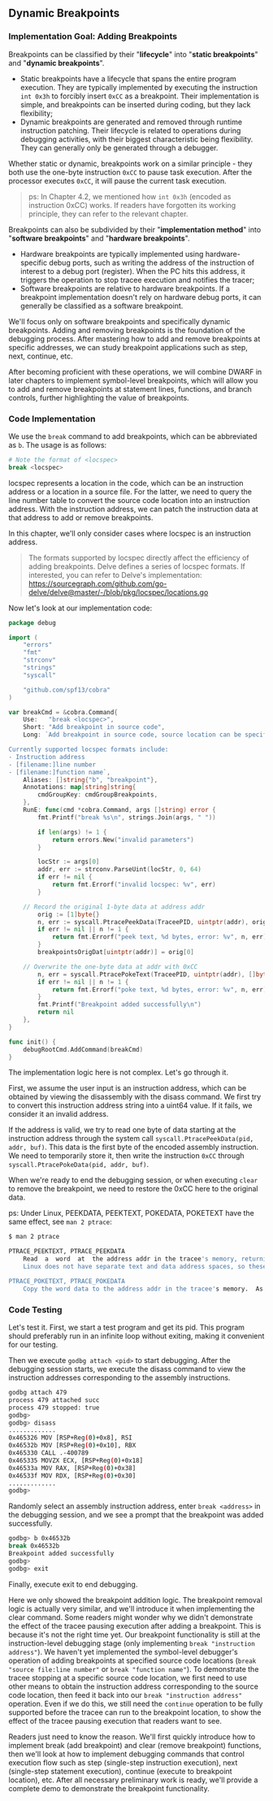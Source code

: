 ## Dynamic Breakpoints

### Implementation Goal: Adding Breakpoints

Breakpoints can be classified by their "**lifecycle**" into "**static breakpoints**" and "**dynamic breakpoints**".

- Static breakpoints have a lifecycle that spans the entire program execution. They are typically implemented by executing the instruction `int 0x3h` to forcibly insert `0xCC` as a breakpoint. Their implementation is simple, and breakpoints can be inserted during coding, but they lack flexibility;
- Dynamic breakpoints are generated and removed through runtime instruction patching. Their lifecycle is related to operations during debugging activities, with their biggest characteristic being flexibility. They can generally only be generated through a debugger.

Whether static or dynamic, breakpoints work on a similar principle - they both use the one-byte instruction `0xCC` to pause task execution. After the processor executes `0xCC`, it will pause the current task execution.

> ps: In Chapter 4.2, we mentioned how `int 0x3h` (encoded as instruction 0xCC) works. If readers have forgotten its working principle, they can refer to the relevant chapter.

Breakpoints can also be subdivided by their "**implementation method**" into "**software breakpoints**" and "**hardware breakpoints**".

- Hardware breakpoints are typically implemented using hardware-specific debug ports, such as writing the address of the instruction of interest to a debug port (register). When the PC hits this address, it triggers the operation to stop tracee execution and notifies the tracer;
- Software breakpoints are relative to hardware breakpoints. If a breakpoint implementation doesn't rely on hardware debug ports, it can generally be classified as a software breakpoint.

We'll focus only on software breakpoints and specifically dynamic breakpoints. Adding and removing breakpoints is the foundation of the debugging process. After mastering how to add and remove breakpoints at specific addresses, we can study breakpoint applications such as step, next, continue, etc.

After becoming proficient with these operations, we will combine DWARF in later chapters to implement symbol-level breakpoints, which will allow you to add and remove breakpoints at statement lines, functions, and branch controls, further highlighting the value of breakpoints.

### Code Implementation

We use the `break` command to add breakpoints, which can be abbreviated as `b`. The usage is as follows:

```bash
# Note the format of <locspec>
break <locspec>
```

locspec represents a location in the code, which can be an instruction address or a location in a source file. For the latter, we need to query the line number table to convert the source code location into an instruction address. With the instruction address, we can patch the instruction data at that address to add or remove breakpoints.

In this chapter, we'll only consider cases where locspec is an instruction address.

> The formats supported by locspec directly affect the efficiency of adding breakpoints. Delve defines a series of locspec formats. If interested, you can refer to Delve's implementation: https://sourcegraph.com/github.com/go-delve/delve@master/-/blob/pkg/locspec/locations.go

Now let's look at our implementation code:

```go
package debug

import (
	"errors"
	"fmt"
	"strconv"
	"strings"
	"syscall"

	"github.com/spf13/cobra"
)

var breakCmd = &cobra.Command{
	Use:   "break <locspec>",
	Short: "Add breakpoint in source code",
	Long: `Add breakpoint in source code, source location can be specified through locspec format.

Currently supported locspec formats include:
- Instruction address
- [filename:]line number
- [filename:]function name`,
	Aliases: []string{"b", "breakpoint"},
	Annotations: map[string]string{
		cmdGroupKey: cmdGroupBreakpoints,
	},
	RunE: func(cmd *cobra.Command, args []string) error {
		fmt.Printf("break %s\n", strings.Join(args, " "))

		if len(args) != 1 {
			return errors.New("invalid parameters")
		}

		locStr := args[0]
		addr, err := strconv.ParseUint(locStr, 0, 64)
		if err != nil {
			return fmt.Errorf("invalid locspec: %v", err)
		}

    // Record the original 1-byte data at address addr
		orig := [1]byte{}
		n, err := syscall.PtracePeekData(TraceePID, uintptr(addr), orig[:])
		if err != nil || n != 1 {
			return fmt.Errorf("peek text, %d bytes, error: %v", n, err)
		}
		breakpointsOrigDat[uintptr(addr)] = orig[0]

    // Overwrite the one-byte data at addr with 0xCC
		n, err = syscall.PtracePokeText(TraceePID, uintptr(addr), []byte{0xCC})
		if err != nil || n != 1 {
			return fmt.Errorf("poke text, %d bytes, error: %v", n, err)
		}
		fmt.Printf("Breakpoint added successfully\n")
		return nil
	},
}

func init() {
	debugRootCmd.AddCommand(breakCmd)
}
```

The implementation logic here is not complex. Let's go through it.

First, we assume the user input is an instruction address, which can be obtained by viewing the disassembly with the disass command. We first try to convert this instruction address string into a uint64 value. If it fails, we consider it an invalid address.

If the address is valid, we try to read one byte of data starting at the instruction address through the system call `syscall.PtracePeekData(pid, addr, buf)`. This data is the first byte of the encoded assembly instruction. We need to temporarily store it, then write the instruction `0xCC` through `syscall.PtracePokeData(pid, addr, buf)`.

When we're ready to end the debugging session, or when executing `clear` to remove the breakpoint, we need to restore the 0xCC here to the original data.

ps: Under Linux, PEEKDATA, PEEKTEXT, POKEDATA, POKETEXT have the same effect, see `man 2 ptrace`:

```bash
$ man 2 ptrace

PTRACE_PEEKTEXT, PTRACE_PEEKDATA
    Read  a  word  at  the address addr in the tracee's memory, returning the word as the result of the ptrace() call.  
    Linux does not have separate text and data address spaces, so these two requests are currently equivalent.  (data is ignored; but see NOTES.)

PTRACE_POKETEXT, PTRACE_POKEDATA
    Copy the word data to the address addr in the tracee's memory.  As for PTRACE_PEEKTEXT and PTRACE_PEEKDATA, these two requests are currently equivalent.
```

### Code Testing

Let's test it. First, we start a test program and get its pid. This program should preferably run in an infinite loop without exiting, making it convenient for our testing.

Then we execute `godbg attach <pid>` to start debugging. After the debugging session starts, we execute the disass command to view the instruction addresses corresponding to the assembly instructions.

```bash
godbg attach 479
process 479 attached succ
process 479 stopped: true
godbg> 
godbg> disass
.............
0x465326 MOV [RSP+Reg(0)+0x8], RSI
0x46532b MOV [RSP+Reg(0)+0x10], RBX
0x465330 CALL .-400789
0x465335 MOVZX ECX, [RSP+Reg(0)+0x18]
0x46533a MOV RAX, [RSP+Reg(0)+0x38]
0x46533f MOV RDX, [RSP+Reg(0)+0x30]
.............
godbg> 
```

Randomly select an assembly instruction address, enter `break <address>` in the debugging session, and we see a prompt that the breakpoint was added successfully.

```bash
godbg> b 0x46532b
break 0x46532b
Breakpoint added successfully
godbg>
godbg> exit
```

Finally, execute exit to end debugging.

Here we only showed the breakpoint addition logic. The breakpoint removal logic is actually very similar, and we'll introduce it when implementing the clear command. Some readers might wonder why we didn't demonstrate the effect of the tracee pausing execution after adding a breakpoint. This is because it's not the right time yet. Our breakpoint functionality is still at the instruction-level debugging stage (only implementing `break "instruction address"`). We haven't yet implemented the symbol-level debugger's operation of adding breakpoints at specified source code locations (`break "source file:line number"` or `break "function name"`). To demonstrate the tracee stopping at a specific source code location, we first need to use other means to obtain the instruction address corresponding to the source code location, then feed it back into our `break "instruction address"` operation. Even if we do this, we still need the `continue` operation to be fully supported before the tracee can run to the breakpoint location, to show the effect of the tracee pausing execution that readers want to see.

Readers just need to know the reason. We'll first quickly introduce how to implement break (add breakpoint) and clear (remove breakpoint) functions, then we'll look at how to implement debugging commands that control execution flow such as step (single-step instruction execution), next (single-step statement execution), continue (execute to breakpoint location), etc. After all necessary preliminary work is ready, we'll provide a complete demo to demonstrate the breakpoint functionality.
